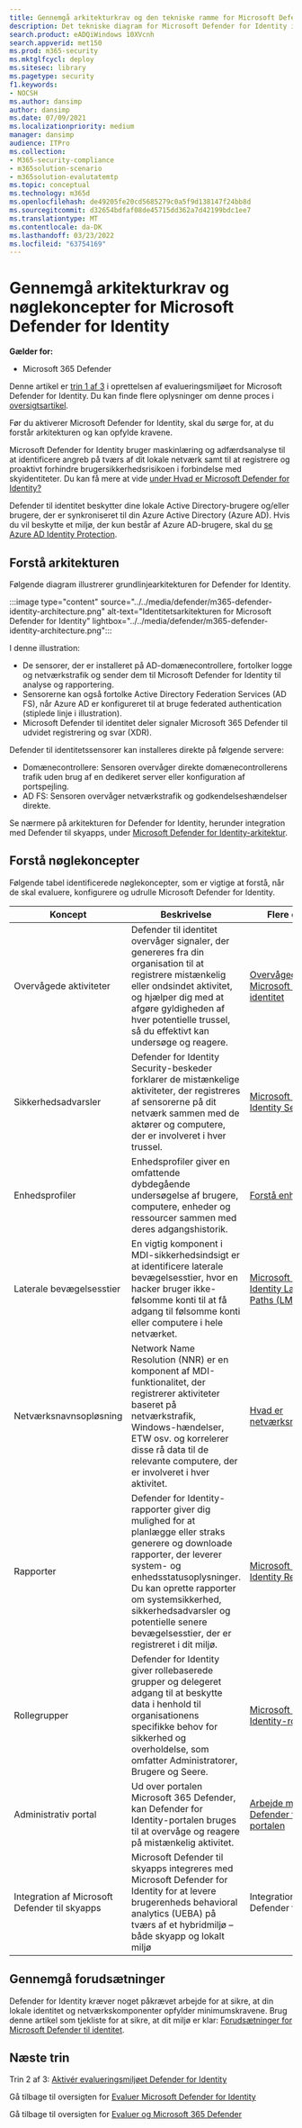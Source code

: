 ```yaml
---
title: Gennemgå arkitekturkrav og den tekniske ramme for Microsoft Defender for Identity
description: Det tekniske diagram for Microsoft Defender for Identity i Microsoft 365 Defender hjælper dig med at forstå identiteten i Microsoft 365 før du opbygger dit prøvelaboratorium eller pilotmiljø.
search.product: eADQiWindows 10XVcnh
search.appverid: met150
ms.prod: m365-security
ms.mktglfcycl: deploy
ms.sitesec: library
ms.pagetype: security
f1.keywords:
- NOCSH
ms.author: dansimp
author: dansimp
ms.date: 07/09/2021
ms.localizationpriority: medium
manager: dansimp
audience: ITPro
ms.collection:
- M365-security-compliance
- m365solution-scenario
- m365solution-evalutatemtp
ms.topic: conceptual
ms.technology: m365d
ms.openlocfilehash: de49205fe20cd5685279c0a5f9d138147f24bb8d
ms.sourcegitcommit: d32654bdfaf08de45715dd362a7d42199bdc1ee7
ms.translationtype: MT
ms.contentlocale: da-DK
ms.lasthandoff: 03/23/2022
ms.locfileid: "63754169"
---
```

# <a name="review-architecture-requirements-and-key-concepts-for-microsoft-defender-for-identity"></a>Gennemgå arkitekturkrav og nøglekoncepter for Microsoft Defender for Identity


**Gælder for:**
- Microsoft 365 Defender

Denne artikel er [trin 1 af 3](eval-defender-identity-overview.md) i oprettelsen af evalueringsmiljøet for Microsoft Defender for Identity. Du kan finde flere oplysninger om denne proces i [oversigtsartikel](eval-defender-identity-overview.md).

Før du aktiverer Microsoft Defender for Identity, skal du sørge for, at du forstår arkitekturen og kan opfylde kravene.

Microsoft Defender for Identity bruger maskinlæring og adfærdsanalyse til at identificere angreb på tværs af dit lokale netværk samt til at registrere og proaktivt forhindre brugersikkerhedsrisikoen i forbindelse med skyidentiteter. Du kan få mere at vide [under Hvad er Microsoft Defender for Identity?](/defender-for-identity/what-is)

Defender til identitet beskytter dine lokale Active Directory-brugere og/eller brugere, der er synkroniseret til din Azure Active Directory (Azure AD). Hvis du vil beskytte et miljø, der kun består af Azure AD-brugere, skal du [se Azure AD Identity Protection](/azure/active-directory/identity-protection/overview-identity-protection).

## <a name="understand-the-architecture"></a>Forstå arkitekturen

Følgende diagram illustrerer grundlinjearkitekturen for Defender for Identity. 

:::image type="content" source="../../media/defender/m365-defender-identity-architecture.png" alt-text="Identitetsarkitekturen for Microsoft Defender for Identity" lightbox="../../media/defender/m365-defender-identity-architecture.png":::

I denne illustration:

- De sensorer, der er installeret på AD-domænecontrollere, fortolker logge og netværkstrafik og sender dem til Microsoft Defender for Identity til analyse og rapportering.
-  Sensorerne kan også fortolke Active Directory Federation Services (AD FS), når Azure AD er konfigureret til at bruge federated authentication (stiplede linje i illustration). 
- Microsoft Defender til identitet deler signaler Microsoft 365 Defender til udvidet registrering og svar (XDR).

Defender til identitetssensorer kan installeres direkte på følgende servere:

- Domænecontrollere: Sensoren overvåger direkte domænecontrollerens trafik uden brug af en dedikeret server eller konfiguration af portspejling.
- AD FS: Sensoren overvåger netværkstrafik og godkendelseshændelser direkte.

Se nærmere på arkitekturen for Defender for Identity, herunder integration med Defender til skyapps, under [Microsoft Defender for Identity-arkitektur](/defender-for-identity/architecture).


## <a name="understand-key-concepts"></a>Forstå nøglekoncepter

Følgende tabel identificerede nøglekoncepter, som er vigtige at forstå, når de skal evaluere, konfigurere og udrulle Microsoft Defender for Identity.

|Koncept  |Beskrivelse |Flere oplysninger  |
|---------|---------|---------|
| Overvågede aktiviteter | Defender til identitet overvåger signaler, der genereres fra din organisation til at registrere mistænkelig eller ondsindet aktivitet, og hjælper dig med at afgøre gyldigheden af hver potentielle trussel, så du effektivt kan undersøge og reagere.  |  [Overvågede aktiviteter for Microsoft Defender til identitet](/defender-for-identity/monitored-activities)       |
| Sikkerhedsadvarsler    | Defender for Identity Security-beskeder forklarer de mistænkelige aktiviteter, der registreres af sensorerne på dit netværk sammen med de aktører og computere, der er involveret i hver trussel.   | [Microsoft Defender for Identity Security Alerts](/defender-for-identity/suspicious-activity-guide?tabs=external)    |
| Enhedsprofiler    | Enhedsprofiler giver en omfattende dybdegående undersøgelse af brugere, computere, enheder og ressourcer sammen med deres adgangshistorik.   | [Forstå enhedsprofiler](/defender-for-identity/entity-profiles)  |
| Laterale bevægelsesstier    | En vigtig komponent i MDI-sikkerhedsindsigt er at identificere laterale bevægelsesstier, hvor en hacker bruger ikke-følsomme konti til at få adgang til følsomme konti eller computere i hele netværket.  | [Microsoft Defender for Identity Lateral Movement Paths (LMP'er)](/defender-for-identity/use-case-lateral-movement-path)  |
| Netværksnavnsopløsning    |  Network Name Resolution (NNR) er en komponent af MDI-funktionalitet, der registrerer aktiviteter baseret på netværkstrafik, Windows-hændelser, ETW osv. og korrelerer disse rå data til de relevante computere, der er involveret i hver aktivitet.       | [Hvad er netværksnavnsopløsning?](/defender-for-identity/nnr-policy)      |
| Rapporter    | Defender for Identity-rapporter giver dig mulighed for at planlægge eller straks generere og downloade rapporter, der leverer system- og enhedsstatusoplysninger.  Du kan oprette rapporter om systemsikkerhed, sikkerhedsadvarsler og potentielle senere bevægelsesstier, der er registreret i dit miljø.   | [Microsoft Defender for Identity Reports ](/defender-for-identity/reports)       |
| Rollegrupper    | Defender for Identity giver rollebaserede grupper og delegeret adgang til at beskytte data i henhold til organisationens specifikke behov for sikkerhed og overholdelse, som omfatter Administratorer, Brugere og Seere.        |  [Microsoft Defender for Identity-rollegrupper](/defender-for-identity/role-groups)       |
| Administrativ portal    |  Ud over portalen Microsoft 365 Defender, kan Defender for Identity-portalen bruges til at overvåge og reagere på mistænkelig aktivitet.      | [Arbejde med Microsoft Defender for Identity-portalen](/defender-for-identity/workspace-portal)        |
| Integration af Microsoft Defender til skyapps   | Microsoft Defender til skyapps integreres med Microsoft Defender for Identity for at levere brugerenheds behavioral analytics (UEBA) på tværs af et hybridmiljø – både skyapp og lokalt miljø   | Integration af Microsoft Defender for Identity  |

## <a name="review-prerequisites"></a>Gennemgå forudsætninger

Defender for Identity kræver noget påkrævet arbejde for at sikre, at din lokale identitet og netværkskomponenter opfylder minimumskravene. Brug denne artikel som tjekliste for at sikre, at dit miljø er klar: [Forudsætninger for Microsoft Defender til identitet](/defender-for-identity/prerequisites).


## <a name="next-steps"></a>Næste trin

Trin 2 af 3: [Aktivér evalueringsmiljøet Defender for Identity](eval-defender-identity-enable-eval.md)

Gå tilbage til oversigten for [Evaluer Microsoft Defender for Identity](eval-defender-identity-overview.md)

Gå tilbage til oversigten for [Evaluer og Microsoft 365 Defender](eval-overview.md) 

